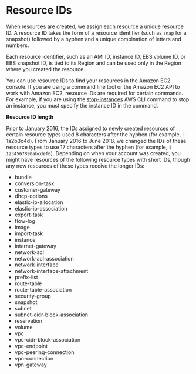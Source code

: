 # Resource IDs<a name="resource-ids"></a>

When resources are created, we assign each resource a unique resource ID\. A resource ID takes the form of a resource identifier \(such as `snap` for a snapshot\) followed by a hyphen and a unique combination of letters and numbers\.

Each resource identifier, such as an AMI ID, instance ID, EBS volume ID, or EBS snapshot ID, is tied to its Region and can be used only in the Region where you created the resource\.

You can use resource IDs to find your resources in the Amazon EC2 console\. If you are using a command line tool or the Amazon EC2 API to work with Amazon EC2, resource IDs are required for certain commands\. For example, if you are using the [stop\-instances](https://docs.aws.amazon.com/cli/latest/reference/ec2/stop-instances.html) AWS CLI command to stop an instance, you must specify the instance ID in the command\.

**Resource ID length**

Prior to January 2016, the IDs assigned to newly created resources of certain resource types used 8 characters after the hyphen \(for example, i\-1a2b3c4d\)\. From January 2016 to June 2018, we changed the IDs of these resource types to use 17 characters after the hyphen \(for example, `i-1234567890abcdef0`\)\. Depending on when your account was created, you might have resources of the following resource types with short IDs, though any new resources of these types receive the longer IDs:
+ bundle
+ conversion\-task
+ customer\-gateway
+ dhcp\-options
+ elastic\-ip\-allocation
+ elastic\-ip\-association
+ export\-task
+ flow\-log
+ image
+ import\-task
+ instance
+ internet\-gateway
+ network\-acl
+ network\-acl\-association
+ network\-interface
+ network\-interface\-attachment
+ prefix\-list
+ route\-table
+ route\-table\-association
+ security\-group
+ snapshot
+ subnet
+ subnet\-cidr\-block\-association
+ reservation
+ volume
+ vpc
+ vpc\-cidr\-block\-association
+ vpc\-endpoint
+ vpc\-peering\-connection
+ vpn\-connection
+ vpn\-gateway